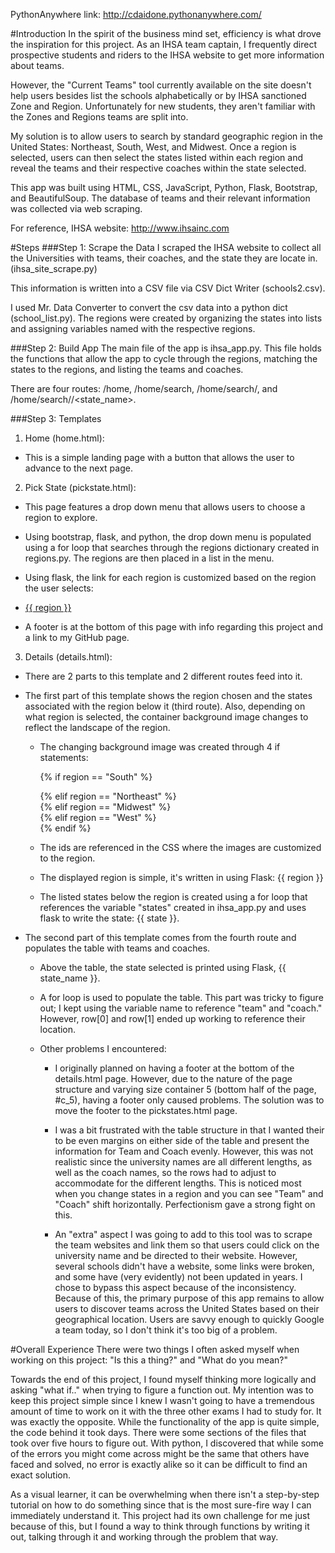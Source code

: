 PythonAnywhere link: http://cdaidone.pythonanywhere.com/

#Introduction
In the spirit of the business mind set, efficiency is what drove the inspiration for this project. As an IHSA team captain, I frequently direct prospective students and riders to the IHSA website to get more information about teams.

However, the "Current Teams" tool currently available on the site doesn't help users besides list the schools alphabetically or by IHSA sanctioned Zone and Region. Unfortunately for new students, they aren't familiar with the Zones and Regions teams are split into.

My solution is to allow users to search by standard geographic region in the United States: Northeast, South, West, and Midwest. Once a region is selected, users can then select the states listed within each region and reveal the teams and their respective coaches within the state selected.

This app was built using HTML, CSS, JavaScript, Python, Flask, Bootstrap, and BeautifulSoup. The database of teams and their relevant information was collected via web scraping.

For reference, IHSA website: http://www.ihsainc.com

#Steps
###Step 1: Scrape the Data
I scraped the IHSA website to collect all the Universities with teams, their coaches, and the state they are locate in. (ihsa_site_scrape.py)

This information is written into a CSV file via CSV Dict Writer (schools2.csv).

I used Mr. Data Converter to convert the csv data into a python dict (school_list.py). The regions were created by organizing the states into lists and assigning variables named with the respective regions.

###Step 2: Build App
The main file of the app is ihsa_app.py. This file holds the functions that allow the app to cycle through the regions, matching the states to the regions, and listing the teams and coaches.

There are four routes: /home, /home/search, /home/search/<region>, and /home/search/<region>/<state_name>.

###Step 3: Templates
1. Home (home.html):
  - This is a simple landing page with a button that allows the user to advance to the next page.

2. Pick State (pickstate.html):
  - This page features a drop down menu that allows users to choose a region to explore.

  - Using bootstrap, flask, and python, the drop down menu is populated using a for loop that searches through the regions dictionary created in regions.py.        The regions are then placed in a list in the menu.

  - Using flask, the link for each region is customized based on the region the user selects:

      <li><a href="/home/search/{{ region }}">{{ region }}</a></li>

  - A footer is at the bottom of this page with info regarding this project and a link to my GitHub page.

3. Details (details.html):
  - There are 2 parts to this template and 2 different routes feed into it.

  - The first part of this template shows the region chosen and the states associated with the region below it (third route). Also, depending on what region is selected, the container background image changes to reflect the landscape of the region.

    - The changing background image was created through 4 if statements:

        {% if region == "South" %}
        <div class="container" id="c_1">
        {% elif region == "Northeast" %}
        <div class="container" id="c_2">
        {% elif region == "Midwest" %}
        <div class="container" id="c_3">
        {% elif region == "West" %}
        <div class="container" id="c_4">
        {% endif %}

    - The ids are referenced in the CSS where the images are customized to the region.

    - The displayed region is simple, it's written in using Flask: {{ region }}

    - The listed states below the region is created using a for loop that references the variable "states" created in ihsa_app.py and uses flask to write the state: {{ state }}.

  - The second part of this template comes from the fourth route and populates the table with teams and coaches.

      - Above the table, the state selected is printed using Flask, {{ state_name }}.

      - A for loop is used to populate the table. This part was tricky to figure out; I kept using the variable name to reference "team" and "coach." However, row[0] and row[1] ended up working to reference their location.

      - Other problems I encountered:
        - I originally planned on having a footer at the bottom of the details.html page. However, due to the nature of the page structure and varying size container 5 (bottom half of the page, #c_5), having a footer only caused problems. The solution was to move the footer to the pickstates.html page.

        - I was a bit frustrated with the table structure in that I wanted their to be even margins on either side of the table and present the information for Team and Coach evenly. However, this was not realistic since the university names are all different lengths, as well as the coach names, so the rows had to adjust to accommodate for the different lengths. This is noticed most when you change states in a region and you can see "Team" and "Coach" shift horizontally. Perfectionism gave a strong fight on this.

        - An "extra" aspect I was going to add to this tool was to scrape the team websites and link them so that users could click on the university name and be directed to their website. However, several schools didn't have a website, some links were broken, and some have (very evidently) not been updated in years. I chose to bypass this aspect because of the inconsistency. Because of this, the primary purpose of this app remains to allow users to discover teams across the United States based on their geographical location. Users are savvy enough to quickly Google a team today, so I don't think it's too big of a problem.

#Overall Experience
There were two things I often asked myself when working on this project: "Is this a thing?" and "What do you mean?"

Towards the end of this project, I found myself thinking more logically and asking "what if.." when trying to figure a function out. My intention was to keep this project simple since I knew I wasn't going to have a tremendous amount of time to work on it with the three other exams I had to study for. It was exactly the opposite. While the functionality of the app is quite simple, the code behind it took days. There were some sections of the files that took over five hours to figure out. With python, I discovered that while some of the errors you might come across might be the same that others have faced and solved, no error is exactly alike so it can be difficult to find an exact solution.

As a visual learner, it can be overwhelming when there isn't a step-by-step tutorial on how to do something since that is the most sure-fire way I can immediately understand it. This project had its own challenge for me just because of this, but I found a way to think through functions by writing it out, talking through it and working through the problem that way.
